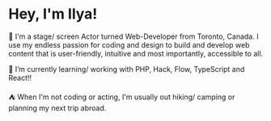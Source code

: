 <h1> Hey, I'm Ilya! </h1> 
  
👋 I'm a stage/ screen Actor turned Web-Developer from Toronto, Canada. I use my endless passion for coding and design to build and develop web content that is user-friendly, intuitive and most importantly, accessible to all.

📖 I’m currently learning/ working with PHP, Hack, Flow, TypeScript and React!! 

<!-- 💗 Also, I'm a sucker for animations. GSAP absolutely blows my mind. Therefore, I am trying to teach myself the power of GSAP, one tween at a time! -->

⛺ When I'm not coding or acting, I'm usually out hiking/ camping or planning my next trip abroad.

